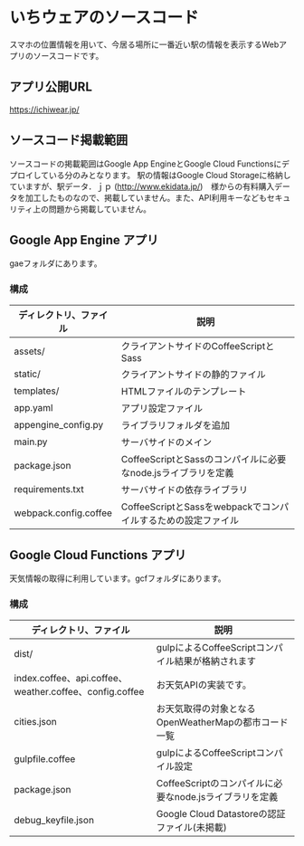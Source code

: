 いちウェアのソースコード
====

スマホの位置情報を用いて、今居る場所に一番近い駅の情報を表示するWebアプリのソースコードです。

## アプリ公開URL

https://ichiwear.jp/

## ソースコード掲載範囲

ソースコードの掲載範囲はGoogle App EngineとGoogle Cloud Functionsにデプロイしている分のみとなります。
駅の情報はGoogle Cloud Storageに格納していますが、駅データ．ｊｐ (http://www.ekidata.jp/)　様からの有料購入データを加工したものなので、掲載していません。また、API利用キーなどもセキュリティ上の問題から掲載していません。

## Google App Engine アプリ

gaeフォルダにあります。

### 構成

|ディレクトリ、ファイル|説明|
|----|----|
|assets/|クライアントサイドのCoffeeScriptとSass|
|static/|クライアントサイドの静的ファイル|
|templates/|HTMLファイルのテンプレート|
|app.yaml|アプリ設定ファイル|
|appengine_config.py|ライブラリフォルダを追加|
|main.py|サーバサイドのメイン|
|package.json|CoffeeScriptとSassのコンパイルに必要なnode.jsライブラリを定義|
|requirements.txt|サーバサイドの依存ライブラリ|
|webpack.config.coffee|CoffeeScriptとSassをwebpackでコンパイルするための設定ファイル|

## Google Cloud Functions アプリ

天気情報の取得に利用しています。gcfフォルダにあります。

### 構成

|ディレクトリ、ファイル|説明|
|----|----|
|dist/|gulpによるCoffeeScriptコンパイル結果が格納されます|
|index.coffee、api.coffee、weather.coffee、config.coffee|お天気APIの実装です。|
|cities.json|お天気取得の対象となるOpenWeatherMapの都市コード一覧|
|gulpfile.coffee|gulpによるCoffeeScriptコンパイル設定|
|package.json|CoffeeScriptのコンパイルに必要なnode.jsライブラリを定義|
|debug_keyfile.json|Google Cloud Datastoreの認証ファイル(未掲載)|




